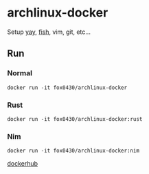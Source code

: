 # archlinux-docker

Setup [yay](https://github.com/Jguer/yay), [fish](https://fishshell.com), vim, git, etc...

## Run

### Normal
```
docker run -it fox0430/archlinux-docker
```

### Rust
```
docker run -it fox0430/archlinux-docker:rust
```

### Nim
```
docker run -it fox0430/archlinux-docker:nim

```

[dockerhub](https://hub.docker.com/repository/docker/fox0430/archlinux-docker)
